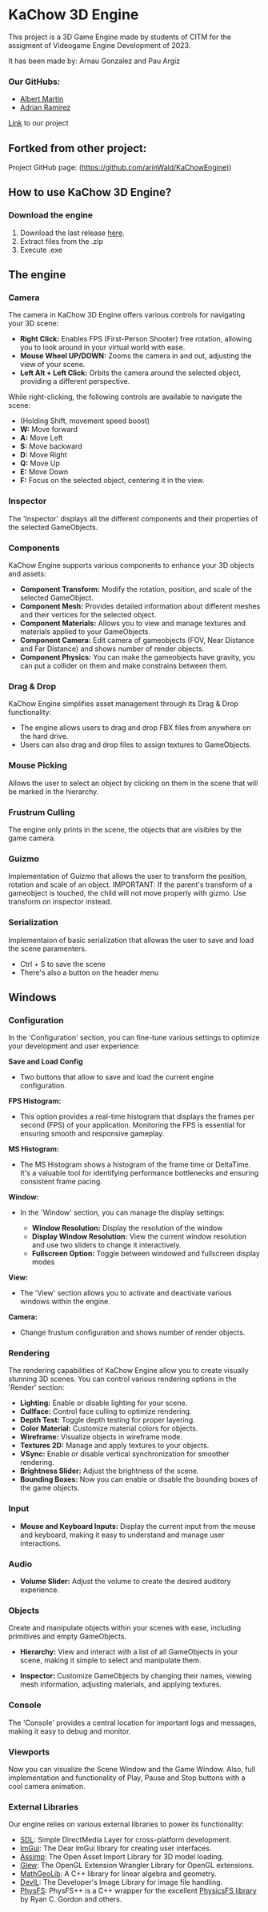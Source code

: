 # KaChow 3D Engine

This project is a 3D Game Engine made by students of CITM for the assigment of Videogame Engine Development of 2023.

It has been made by: Arnau Gonzalez and Pau Argiz

### Our GitHubs:
* [Albert Martin](https://github.com/T4skar)
* [Adrian Ramirez](https://github.com/AdriRamirez)

[Link]([https://github.com/arinWald/KaChowEngine](https://github.com/T4skar/KaChow_3D_Engine)) to our project

## Fortked from other project: 
Project GitHub page: ([https://github.com/arinWald/KaChowEngine)](https://github.com/arinWald/KaChowEngine))


## How to use KaChow 3D Engine?

### Download the engine

1. Download the last release [here]([https://github.com/arinWald/KaChowEngine](https://github.com/arinWald/KaChowEngine/releases/tag/0.5)).
2. Extract files from the .zip
3. Execute .exe

## The engine

### Camera

The camera in KaChow 3D Engine offers various controls for navigating your 3D scene:

- **Right Click:** Enables FPS (First-Person Shooter) free rotation, allowing you to look around in your virtual world with ease.
- **Mouse Wheel UP/DOWN:** Zooms the camera in and out, adjusting the view of your scene.
- **Left Alt + Left Click:** Orbits the camera around the selected object, providing a different perspective.

While right-clicking, the following controls are available to navigate the scene:

- (Holding Shift, movement speed boost)
- **W:** Move forward
- **A:** Move Left
- **S:** Move backward
- **D:** Move Right
- **Q:** Move Up
- **E:** Move Down
- **F:** Focus on the selected object, centering it in the view.

### Inspector

The 'Inspector' displays all the different components and their properties of the selected GameObjects.

### Components

KaChow Engine supports various components to enhance your 3D objects and assets:

- **Component Transform:** Modify the rotation, position, and scale of the selected GameObject.
- **Component Mesh:** Provides detailed information about different meshes and their vertices for the selected object.
- **Component Materials:** Allows you to view and manage textures and materials applied to your GameObjects.
- **Component Camera:** Edit camera of gameobjects (FOV, Near Distance and Far Distance) and shows number of render objects.
- **Component Physics:** You can make the gameobjects have gravity, you can put a collider on them and make constrains between them.

### Drag & Drop

KaChow Engine simplifies asset management through its Drag & Drop functionality:

- The engine allows users to drag and drop FBX files from anywhere on the hard drive.
- Users can also drag and drop files to assign textures to GameObjects.

### Mouse Picking

Allows the user to select an object by clicking on them in the scene that will be marked in the hierarchy.

### Frustrum Culling

The engine only prints in the scene, the objects that are visibles by the game camera.

### Guizmo

Implementation of Guizmo that allows the user to transform the position, rotation and scale of an object.
IMPORTANT: If the parent's transform of a gameobject is touched, the child will not move properly with gizmo. Use transform on inspector instead.

### Serialization

Implementaion of basic serialization that allowas the user to save and load the scene paramenters.
- Ctrl + S to save the scene
- There's also a button on the header menu

## Windows

### Configuration

In the 'Configuration' section, you can fine-tune various settings to optimize your development and user experience:

**Save and Load Config**
- Two buttons that allow to save and load the current engine configuration.

**FPS Histogram:**
- This option provides a real-time histogram that displays the frames per second (FPS) of your application. Monitoring the FPS is essential for ensuring smooth and responsive gameplay.

**MS Histogram:**
- The MS Histogram shows a histogram of the frame time or DeltaTime. It's a valuable tool for identifying performance bottlenecks and ensuring consistent frame pacing.

**Window:**
- In the 'Window' section, you can manage the display settings:

  - **Window Resolution:** Display the resolution of the window
  - **Display Window Resolution:** View the current window resolution and use two sliders to change it interactively.
  - **Fullscreen Option:** Toggle between windowed and fullscreen display modes

**View:**
- The 'View' section allows you to activate and deactivate various windows within the engine.

**Camera:**
- Change frustum configuration and shows number of render objects.

### Rendering

The rendering capabilities of KaChow Engine allow you to create visually stunning 3D scenes. You can control various rendering options in the 'Render' section:

- **Lighting:** Enable or disable lighting for your scene.
- **Cullface:** Control face culling to optimize rendering.
- **Depth Test:** Toggle depth testing for proper layering.
- **Color Material:** Customize material colors for objects.
- **Wireframe:** Visualize objects in wireframe mode.
- **Textures 2D:** Manage and apply textures to your objects.
- **VSync:** Enable or disable vertical synchronization for smoother rendering.
- **Brightness Slider:** Adjust the brightness of the scene.
- **Bounding Boxes:** Now you can enable or disable the bounding boxes of the game objects.

### Input

- **Mouse and Keyboard Inputs:** Display the current input from the mouse and keyboard, making it easy to understand and manage user interactions.

### Audio

- **Volume Slider:** Adjust the volume to create the desired auditory experience.

### Objects

Create and manipulate objects within your scenes with ease, including primitives and empty GameObjects.

- **Hierarchy:** View and interact with a list of all GameObjects in your scene, making it simple to select and manipulate them.

- **Inspector:** Customize GameObjects by changing their names, viewing mesh information, adjusting materials, and applying textures.

### Console

The 'Console' provides a central location for important logs and messages, making it easy to debug and monitor.

### Viewports

Now you can visualize the Scene Window and the Game Window. Also, full implementation and functionality of Play, Pause and Stop buttons with a cool camera animation.

### External Libraries

Our engine relies on various external libraries to power its functionality:

- [SDL](https://www.libsdl.org/): Simple DirectMedia Layer for cross-platform development.
- [ImGui](https://github.com/ocornut/imgui): The Dear ImGui library for creating user interfaces.
- [Assimp](https://www.assimp.org/): The Open Asset Import Library for 3D model loading.
- [Glew](http://glew.sourceforge.net/): The OpenGL Extension Wrangler Library for OpenGL extensions.
- [MathGeoLib](https://github.com/juj/MathGeoLib): A C++ library for linear algebra and geometry.
- [DevIL](http://openil.sourceforge.net/): The Developer's Image Library for image file handling.
- [PhysFS](https://github.com/kahowell/physfs-cpp): PhysFS++ is a C++ wrapper for the excellent [PhysicsFS library](http://icculus.org/physfs) by Ryan C. Gordon and others.
